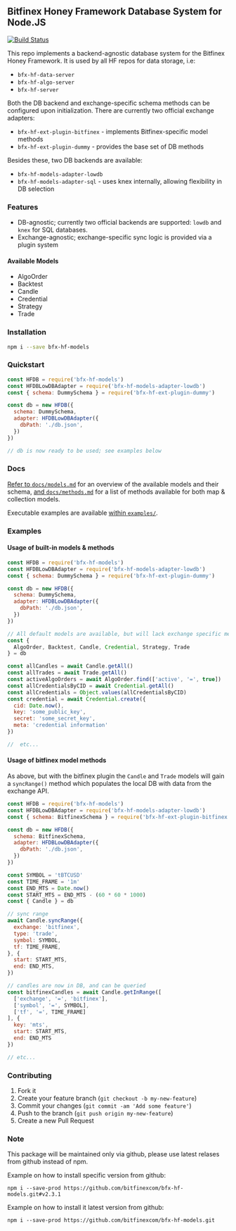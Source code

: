 ## Bitfinex Honey Framework Database System for Node.JS

[![Build Status](https://travis-ci.org/bitfinexcom/bfx-hf-models.svg?branch=master)](https://travis-ci.org/bitfinexcom/bfx-hf-models)

This repo implements a backend-agnostic database system for the Bitfinex Honey Framework. It is used by all HF repos for data storage, i.e:

* `bfx-hf-data-server`
* `bfx-hf-algo-server`
* `bfx-hf-server`

Both the DB backend and exchange-specific schema methods can be configured upon initialization. There are currently two official exchange adapters:

* `bfx-hf-ext-plugin-bitfinex` - implements Bitfinex-specific model methods
* `bfx-hf-ext-plugin-dummy` - provides the base set of DB methods

Besides these, two DB backends are available:

* `bfx-hf-models-adapter-lowdb`
* `bfx-hf-models-adapter-sql` - uses knex internally, allowing flexibility in DB selection

### Features

* DB-agnostic; currently two official backends are supported: `lowdb` and `knex` for SQL databases.
* Exchange-agnostic; exchange-specific sync logic is provided via a plugin system

#### Available Models
* AlgoOrder
* Backtest
* Candle
* Credential
* Strategy
* Trade

### Installation

```bash
npm i --save bfx-hf-models
```

### Quickstart

```js
const HFDB = require('bfx-hf-models')
const HFDBLowDBAdapter = require('bfx-hf-models-adapter-lowdb')
const { schema: DummySchema } = require('bfx-hf-ext-plugin-dummy')

const db = new HFDB({
  schema: DummySchema,
  adapter: HFDBLowDBAdapter({
    dbPath: './db.json',
  })
})

// db is now ready to be used; see examples below
```

### Docs

[Refer to `docs/models.md`](/docs/models.md) for an overview of the available models and their schema, [and `docs/methods.md`](/docs/methods.md) for a list of methods available for both map & collection models.

Executable examples are available [within `examples/`](/examples).

### Examples
#### Usage of built-in models & methods
```js
const HFDB = require('bfx-hf-models')
const HFDBLowDBAdapter = require('bfx-hf-models-adapter-lowdb')
const { schema: DummySchema } = require('bfx-hf-ext-plugin-dummy')

const db = new HFDB({
  schema: DummySchema,
  adapter: HFDBLowDBAdapter({
    dbPath: './db.json',
  })
})

// All default models are available, but will lack exchange specific methods (i.e Candle.sync_range())
const {
  AlgoOrder, Backtest, Candle, Credential, Strategy, Trade
} = db

const allCandles = await Candle.getAll()
const allTrades = await Trade.getAll()
const activeAlgoOrders = await AlgoOrder.find(['active', '=', true])
const allCredentialsByCID = await Credential.getAll()
const allCredentials = Object.values(allCredentialsByCID)
const credential = await Credential.create({
  cid: Date.now(),
  key: 'some_public_key',
  secret: 'some_secret_key',
  meta: 'credential information'
})

//  etc...
```

#### Usage of bitfinex model methods
As above, but with the bitfinex plugin the `Candle` and `Trade` models will gain a `syncRange()` method which populates the local DB with data from the exchange API.

```js
const HFDB = require('bfx-hf-models')
const HFDBLowDBAdapter = require('bfx-hf-models-adapter-lowdb')
const { schema: BitfinexSchema } = require('bfx-hf-ext-plugin-bitfinex')

const db = new HFDB({
  schema: BitfinexSchema,
  adapter: HFDBLowDBAdapter({
    dbPath: './db.json',
  })
})

const SYMBOL = 'tBTCUSD'
const TIME_FRAME = '1m'
const END_MTS = Date.now()
const START_MTS = END_MTS - (60 * 60 * 1000)
const { Candle } = db

// sync range
await Candle.syncRange({
  exchange: 'bitfinex',
  type: 'trade',
  symbol: SYMBOL,
  tf: TIME_FRAME,
}, {
  start: START_MTS,
  end: END_MTS,
})

// candles are now in DB, and can be queried
const bitfinexCandles = await Candle.getInRange([
  ['exchange', '=', 'bitfinex'],
  ['symbol', '=', SYMBOL],
  ['tf', '=', TIME_FRAME]
], {
  key: 'mts',
  start: START_MTS,
  end: END_MTS
})

// etc...
```

### Contributing

1. Fork it
2. Create your feature branch (`git checkout -b my-new-feature`)
3. Commit your changes (`git commit -am 'Add some feature'`)
4. Push to the branch (`git push origin my-new-feature`)
5. Create a new Pull Request

### Note

This package will be maintained only via github, please use latest relases from github instead of npm.

Example on how to install specific version from github:
```
npm i --save-prod https://github.com/bitfinexcom/bfx-hf-models.git#v2.3.1
```

Example on how to install it latest version from github:
```
npm i --save-prod https://github.com/bitfinexcom/bfx-hf-models.git
```
